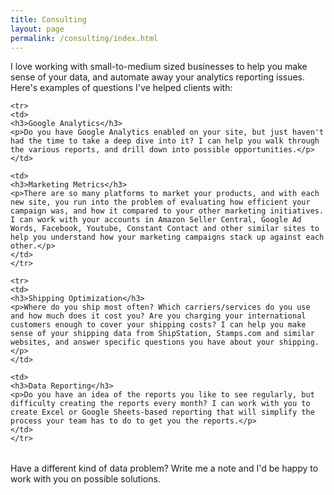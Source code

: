 ```yaml
---
title: Consulting
layout: page
permalink: /consulting/index.html
---
```


<p>I love working with small-to-medium sized businesses to help you make sense of your data, and automate away your analytics reporting issues. Here's examples of questions I've helped clients with:</p>

<table class="services">

	<tr>
	<td>
	<h3>Google Analytics</h3>
    <p>Do you have Google Analytics enabled on your site, but just haven't had the time to take a deep dive into it? I can help you walk through the various reports, and drill down into possible opportunities.</p>
	</td>

	<td>
	<h3>Marketing Metrics</h3>
    <p>There are so many platforms to market your products, and with each new site, you run into the problem of evaluating how efficient your campaign was, and how it compared to your other marketing initiatives. I can work with your accounts in Amazon Seller Central, Google Ad Words, Facebook, Youtube, Constant Contact and other similar sites to help you understand how your marketing campaigns stack up against each other.</p>
	</td>
	</tr>

	<tr>
	<td>
	<h3>Shipping Optimization</h3>
    <p>Where do you ship most often? Which carriers/services do you use and how much does it cost you? Are you charging your international customers enough to cover your shipping costs? I can help you make sense of your shipping data from ShipStation, Stamps.com and similar websites, and answer specific questions you have about your shipping.</p>
	</td>
	
	<td>
	<h3>Data Reporting</h3>
    <p>Do you have an idea of the reports you like to see regularly, but difficulty creating the reports every month? I can work with you to create Excel or Google Sheets-based reporting that will simplify the process your team has to do to get you the reports.</p>
	</td>
	</tr>

</table>

<p>Have a different kind of data problem? Write me a note and I'd be happy to work with you on possible solutions.</p>
